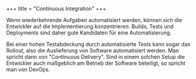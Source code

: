 +++
title = "Continuous Integration"
+++

Wenn wiederkehrende Aufgaben automatisiert werden, können sich die Entwickler auf die Implementierung konzentrieren. Builds, 
Tests und Deployments sind daher gute Kandidaten für eine Automatisierung.
<!--more-->

Bei einer hohen Testabdeckung durch automatisierte Tests kann sogar das Rollout, also die Auslieferung von Software automatisiert werden. Man spricht dann von "Continuous Delivery". Sind in einem solchen Setup die Entwickler auch
maßgeblich am Betrieb der Software beteiligt, so spricht man von DevOps. 

